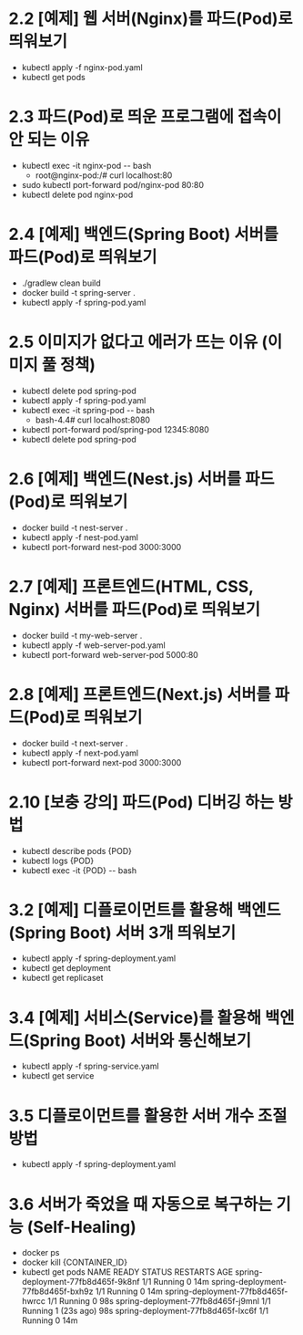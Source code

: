 # 2.2 [예제] 웹 서버(Nginx)를 파드(Pod)로 띄워보기

- kubectl apply -f nginx-pod.yaml
- kubectl get pods

# 2.3 파드(Pod)로 띄운 프로그램에 접속이 안 되는 이유

- kubectl exec -it nginx-pod -- bash
  - root@nginx-pod:/# curl localhost:80
- sudo kubectl port-forward pod/nginx-pod 80:80
- kubectl delete pod nginx-pod

# 2.4 [예제] 백엔드(Spring Boot) 서버를 파드(Pod)로 띄워보기

- ./gradlew clean build
- docker build -t spring-server .
- kubectl apply -f spring-pod.yaml

# 2.5 이미지가 없다고 에러가 뜨는 이유 (이미지 풀 정책)

- kubectl delete pod spring-pod
- kubectl apply -f spring-pod.yaml
- kubectl exec -it spring-pod -- bash
  - bash-4.4# curl localhost:8080
- kubectl port-forward pod/spring-pod 12345:8080
- kubectl delete pod spring-pod

# 2.6 [예제] 백엔드(Nest.js) 서버를 파드(Pod)로 띄워보기

- docker build -t nest-server .
- kubectl apply -f nest-pod.yaml
- kubectl port-forward nest-pod 3000:3000

# 2.7 [예제] 프론트엔드(HTML, CSS, Nginx) 서버를 파드(Pod)로 띄워보기

- docker build -t my-web-server .
- kubectl apply -f web-server-pod.yaml
- kubectl port-forward web-server-pod 5000:80

# 2.8 [예제] 프론트엔드(Next.js) 서버를 파드(Pod)로 띄워보기

- docker build -t next-server .
- kubectl apply -f next-pod.yaml
- kubectl port-forward next-pod 3000:3000

# 2.10 [보충 강의] 파드(Pod) 디버깅 하는 방법

- kubectl describe pods {POD}
- kubectl logs {POD}
- kubectl exec -it {POD} -- bash

# 3.2 [예제] 디플로이먼트를 활용해 백엔드(Spring Boot) 서버 3개 띄워보기

- kubectl apply -f spring-deployment.yaml
- kubectl get deployment
- kubectl get replicaset

# 3.4 [예제] 서비스(Service)를 활용해 백엔드(Spring Boot) 서버와 통신해보기

- kubectl apply -f spring-service.yaml
- kubectl get service

# 3.5 디플로이먼트를 활용한 서버 개수 조절 방법

- kubectl apply -f spring-deployment.yaml

# 3.6 서버가 죽었을 때 자동으로 복구하는 기능 (Self-Healing)

- docker ps
- docker kill {CONTAINER_ID}
- kubectl get pods
  NAME READY STATUS RESTARTS AGE
  spring-deployment-77fb8d465f-9k8nf 1/1 Running 0 14m
  spring-deployment-77fb8d465f-bxh9z 1/1 Running 0 14m
  spring-deployment-77fb8d465f-hwrcc 1/1 Running 0 98s
  spring-deployment-77fb8d465f-j9mnl 1/1 Running 1 (23s ago) 98s
  spring-deployment-77fb8d465f-lxc6f 1/1 Running 0 14m
